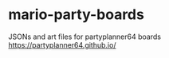 # mario-party-boards
JSONs and art files for partyplanner64 boards
https://partyplanner64.github.io/

